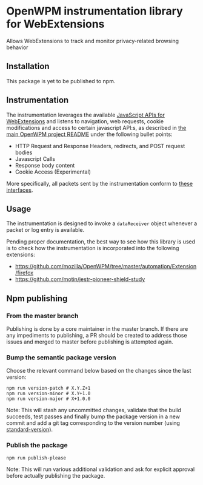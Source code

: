 # OpenWPM instrumentation library for WebExtensions

Allows WebExtensions to track and monitor privacy-related browsing behavior

## Installation

This package is yet to be published to npm.

## Instrumentation

The instrumentation leverages the available [JavaScript APIs for WebExtensions](https://developer.mozilla.org/en-US/docs/Mozilla/Add-ons/WebExtensions/API) and listens to navigation, web requests, cookie modifications and access to certain javascript API:s, as described in [the main OpenWPM project README](https://github.com/citp/OpenWPM/tree/develop#instrumentation-and-data-access) under the following bullet points:
 - HTTP Request and Response Headers, redirects, and POST request bodies
 - Javascript Calls
 - Response body content
 - Cookie Access (Experimental)

More specifically, all packets sent by the instrumentation conform to [these interfaces](https://github.com/mozilla/openwpm-webext-instrumentation/blob/refactor-legacy-sdk-code-to-webext-equivalent/src/schema.ts).

## Usage

The instrumentation is designed to invoke a `dataReceiver` object whenever a packet or log entry is available.

Pending proper documentation, the best way to see how this library is used is to check how the instrumentation is incorporated into the following extensions:

 * https://github.com/mozilla/OpenWPM/tree/master/automation/Extension/firefox
 * https://github.com/motin/jestr-pioneer-shield-study

## Npm publishing

### From the master branch

Publishing is done by a core maintainer in the master branch. If there are any impediments to publishing, a PR should be created to address those issues and merged to master before publishing is attempted again.

### Bump the semantic package version

Choose the relevant command below based on the changes since the last version:

```
npm run version-patch # X.Y.Z+1
npm run version-minor # X.Y+1.0
npm run version-major # X+1.0.0
```

Note: This will stash any uncommitted changes, validate that the build succeeds, test passes and finally bump the package version in a new commit and add a git tag corresponding to the version number (using [standard-version](https://github.com/conventional-changelog/standard-version#cli-usage)).

### Publish the package

```
npm run publish-please
```

Note: This will run various additional validation and ask for explicit approval before actually publishing the package.
